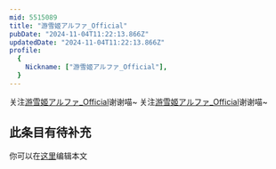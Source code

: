 ```yaml
---
mid: 5515089
title: "游雪姬アルファ_Official"
pubDate: "2024-11-04T11:22:13.866Z"
updatedDate: "2024-11-04T11:22:13.866Z"
profile:
  {
    Nickname: ["游雪姬アルファ_Official"],
  }
---
```


关注[游雪姬アルファ_Official](https://space.bilibili.com/5515089)谢谢喵~ 关注[游雪姬アルファ_Official](https://space.bilibili.com/5515089)谢谢喵~

## 此条目有待补充
你可以在[这里](https://github.com/Yuhanawa/VTuber.ICU-Content/edit/master/v/游雪姬アルファ_Official/index.md)编辑本文
